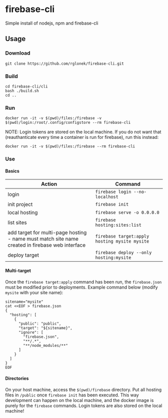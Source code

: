 # firebase-cli
Simple install of nodejs, npm and firebase-cli

## Usage

### Download

```
git clone https://github.com/rglonek/firebase-cli.git
```

### Build

```
cd firebase-cli/cli
bash ./build.sh
cd ..
```

### Run

```
docker run -it -v $(pwd)/files:/firebase -v $(pwd)/login:/root/.config/configstore --rm firebase-cli
```

NOTE: Login tokens are stored on the local machine. If you do not want that (reauthanticate every time a container is run for firebase), run this instead:

```
docker run -it -v $(pwd)/files:/firebase --rm firebase-cli
```

### Use

#### Basics

Action | Command
--- | ---
login | `firebase login --no-localhost`
init project | `firebase init`
local hosting | `firebase serve -o 0.0.0.0`
list sites | `firebase hosting:sites:list`
add target for multi-page hosting - name must match site name created in firebase web interface | `firebase target:apply hosting mysite mysite`
deploy target | `firebase deploy --only hosting:mysite`

#### Multi-target

Once the `firebase target:apply` command has been run, the `firebase.json` must be modified prior to deployments. Example command below (modify `mysite` with your site name):

```
sitename="mysite"
cat <<EOF > firebase.json
{
  "hosting": [
    {
      "public": "public",
      "target": "${sitename}",
      "ignore": [
        "firebase.json",
        "**/.*",
        "**/node_modules/**"
      ]
    }
  ]
}
EOF
```

#### Directories

On your host machine, access the `$(pwd)/firebase` directory. Put all hosting files in `/public` once `firebase init` has been executed. This way development can happen on the local machine, and the docker image is purely for the `firebase` commands. Login tokens are also stored on the local machine!
